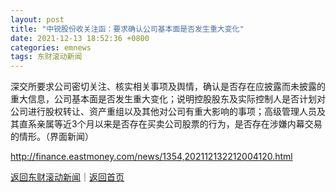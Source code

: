 ```yaml
---
layout: post
title: "中锐股份收关注函：要求确认公司基本面是否发生重大变化"
date: 2021-12-13 18:52:36 +0800
categories: emnews
tags: 东财滚动新闻
---
```


深交所要求公司密切关注、核实相关事项及舆情，确认是否存在应披露而未披露的重大信息，公司基本面是否发生重大变化；说明控股股东及实际控制人是否计划对公司进行股权转让、资产重组以及其他对公司有重大影响的事项；高级管理人员及其直系亲属等近3个月以来是否存在买卖公司股票的行为，是否存在涉嫌内幕交易的情形。（界面新闻）

<http://finance.eastmoney.com/news/1354,202112132212004120.html>

[返回东财滚动新闻](//finews.withounder.com/emnews/)｜[返回首页](//finews.withounder.com/)